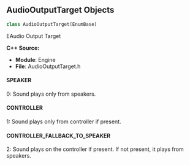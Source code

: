 ## AudioOutputTarget Objects

```python
class AudioOutputTarget(EnumBase)
```

EAudio Output Target

**C++ Source:**

- **Module**: Engine
- **File**: AudioOutputTarget.h

<a id="unreal.AudioOutputTarget.SPEAKER"></a>

#### SPEAKER

0: Sound plays only from speakers.

<a id="unreal.AudioOutputTarget.CONTROLLER"></a>

#### CONTROLLER

1: Sound plays only from controller if present.

<a id="unreal.AudioOutputTarget.CONTROLLER_FALLBACK_TO_SPEAKER"></a>

#### CONTROLLER_FALLBACK_TO_SPEAKER

2: Sound plays on the controller if present. If not present, it plays from speakers.

<a id="unreal.SoundWaveLoadingBehavior"></a>